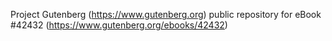 Project Gutenberg (https://www.gutenberg.org) public repository for eBook #42432 (https://www.gutenberg.org/ebooks/42432)
